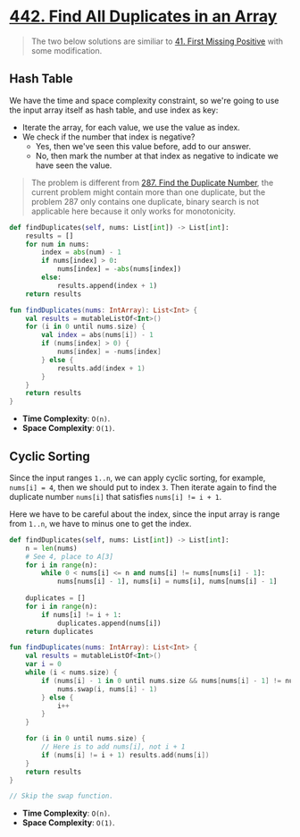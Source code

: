 # [442. Find All Duplicates in an Array](https://leetcode.com/problems/find-all-duplicates-in-an-array)

> The two below solutions are similiar to [41. First Missing Positive](../leetcode/41.first-missing-positive.md) with some modification.

## Hash Table
We have the time and space complexity constraint, so we're going to use the input array itself as hash table, and use index as key:
* Iterate the array, for each value, we use the value as index.
* We check if the number that index is negative?
    * Yes, then we've seen this value before, add to our answer.
    * No, then mark the number at that index as negative to indicate we have seen the value.

> The problem is different from [287. Find the Duplicate Number](../leetcode/287.find-the-duplicate-number.md), the current problem might contain more than one duplicate, but the problem 287 only contains one duplicate, binary search is not applicable here because it only works for monotonicity.

```python
def findDuplicates(self, nums: List[int]) -> List[int]:
    results = []
    for num in nums:
        index = abs(num) - 1
        if nums[index] > 0:
            nums[index] = -abs(nums[index])
        else:
            results.append(index + 1)
    return results
```

```kotlin
fun findDuplicates(nums: IntArray): List<Int> {
    val results = mutableListOf<Int>()
    for (i in 0 until nums.size) {
        val index = abs(nums[i]) - 1
        if (nums[index] > 0) {
            nums[index] = -nums[index]
        } else {
            results.add(index + 1)
        }
    }
    return results
}
```

* **Time Complexity**: `O(n)`.
* **Space Complexity**: `O(1)`.

## Cyclic Sorting
Since the input ranges `1..n`, we can apply cyclic sorting, for example, `nums[i] = 4`, then we should put to index `3`. Then iterate again to find the duplicate number `nums[i]` that satisfies `nums[i] != i + 1`.

Here we have to be careful about the index, since the input array is range from `1..n`, we have to minus one to get the index.

```python
def findDuplicates(self, nums: List[int]) -> List[int]:
    n = len(nums)
    # See 4, place to A[3]
    for i in range(n):
        while 0 < nums[i] <= n and nums[i] != nums[nums[i] - 1]:
            nums[nums[i] - 1], nums[i] = nums[i], nums[nums[i] - 1]
        
    duplicates = []
    for i in range(n):
        if nums[i] != i + 1:
            duplicates.append(nums[i])
    return duplicates
```

```kotlin
fun findDuplicates(nums: IntArray): List<Int> {
    val results = mutableListOf<Int>()
    var i = 0 
    while (i < nums.size) {
        if (nums[i] - 1 in 0 until nums.size && nums[nums[i] - 1] != nums[i]) {
            nums.swap(i, nums[i] - 1)
        } else {
            i++
        }
    }

    for (i in 0 until nums.size) {
        // Here is to add nums[i], not i + 1
        if (nums[i] != i + 1) results.add(nums[i])
    }
    return results
}

// Skip the swap function.
```

* **Time Complexity**: `O(n)`.
* **Space Complexity**: `O(1)`.